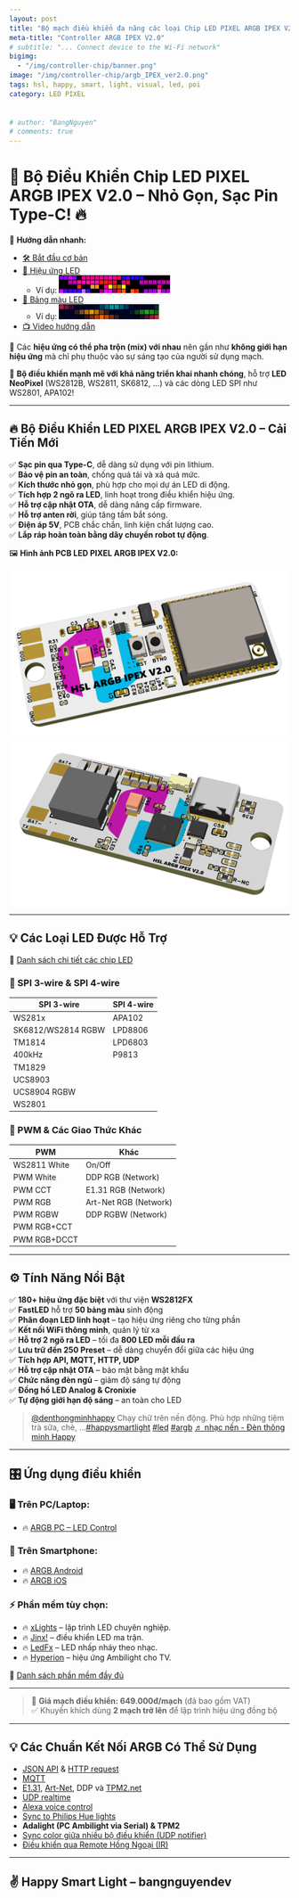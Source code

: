 ```yaml
---
layout: post
title: "Bộ mạch điều khiển đa năng các loại Chip LED PIXEL ARGB IPEX V2.0"
meta-title: "Controller ARGB IPEX V2.0"
# subtitle: "... Connect device to the Wi-Fi network"
bigimg:
  - "/img/controller-chip/banner.png"
image: "/img/controller-chip/argb_IPEX_ver2.0.png"
tags: hsl, happy, smart, light, visual, led, poi
category: LED PIXEL


# author: "BangNguyen"
# comments: true
---
```


# 🎉 Bộ Điều Khiển Chip LED PIXEL ARGB IPEX V2.0 – Nhỏ Gọn, Sạc Pin Type-C! 🔥  

📌 **Hướng dẫn nhanh:**  
- [🛠 Bắt đầu cơ bản](/argb-hsl/basics/getting-started)  
- [🎨 Hiệu ứng LED](/argb-hsl/features/effects)  
  - Ví dụ: ![Ví dụ](https://raw.githubusercontent.com/scottrbailey/WLED-Utils/master/gifs/FX_112.gif)
- [🌈 Bảng màu LED](/argb-hsl/features/palettes)  
  - Ví dụ: ![Ví dụ](https://raw.githubusercontent.com/scottrbailey/WLED-Utils/master/gifs/PAL_46.gif)               
- [📺 Video hướng dẫn](/argb-hsl/basics/tutorials)  

🚀 Các **hiệu ứng có thể pha trộn (mix) với nhau** nên gần như **không giới hạn hiệu ứng** mà chỉ phụ thuộc vào sự sáng tạo của người sử dụng mạch.

🚀 **Bộ điều khiển mạnh mẽ với khả năng triển khai nhanh chóng**, hỗ trợ **LED NeoPixel** (WS2812B, WS2811, SK6812, …) và các dòng LED SPI như WS2801, APA102!   

---

## 🔥 Bộ Điều Khiển LED PIXEL ARGB IPEX V2.0 – Cải Tiến Mới  

✅ **Sạc pin qua Type-C**, dễ dàng sử dụng với pin lithium.  
✅ **Bảo vệ pin an toàn**, chống quá tải và xả quá mức.  
✅ **Kích thước nhỏ gọn**, phù hợp cho mọi dự án LED di động.  
✅ **Tích hợp 2 ngõ ra LED**, linh hoạt trong điều khiển hiệu ứng.  
✅ **Hỗ trợ cập nhật OTA**, dễ dàng nâng cấp firmware.  
✅ **Hỗ trợ anten rời**, giúp tăng tầm bắt sóng.  
✅ **Điện áp 5V**, PCB chắc chắn, linh kiện chất lượng cao.  
✅ **Lắp ráp hoàn toàn bằng dây chuyền robot tự động**.   

🖼 **Hình ảnh PCB LED PIXEL ARGB IPEX V2.0:**  

![3D PCB LED PIXEL ARGB IPEX V2.0](/img/controller-chip/argb_IPEX_ver2.0_TOP.png)  
![3D PCB LED PIXEL ARGB IPEX V2.0](/img/controller-chip/argb_IPEX_ver2.0_BOT.png)  

---

## 💡 Các Loại LED Được Hỗ Trợ  

🔗 [Danh sách chi tiết các chip LED](basics/compatible-led-strips)  

### 📌 SPI 3-wire & SPI 4-wire  

| **SPI 3-wire**        | **SPI 4-wire**          |
|-----------------------|-------------------------|
| WS281x               | APA102                  |
| SK6812/WS2814 RGBW   | LPD8806                 |
| TM1814               | LPD6803                 |
| 400kHz               | P9813                   |
| TM1829               |                         |
| UCS8903              |                         |
| UCS8904 RGBW         |                         |
| WS2801               |                         |

### 📌 PWM & Các Giao Thức Khác  

| **PWM**              | **Khác**                 |
|----------------------|-------------------------|
| WS2811 White        | On/Off                   |
| PWM White           | DDP RGB (Network)        |
| PWM CCT             | E1.31 RGB (Network)      |
| PWM RGB             | Art-Net RGB (Network)    |
| PWM RGBW            | DDP RGBW (Network)       |
| PWM RGB+CCT         |                         |
| PWM RGB+DCCT        |                         |

---

## ⚙️ Tính Năng Nổi Bật  

✅ **180+ hiệu ứng đặc biệt** với thư viện **WS2812FX**  
✅ **FastLED** hỗ trợ **50 bảng màu** sinh động  
✅ **Phân đoạn LED linh hoạt** – tạo hiệu ứng riêng cho từng phần  
✅ **Kết nối WiFi thông minh**, quản lý từ xa  
✅ **Hỗ trợ 2 ngõ ra LED** – tối đa **800 LED mỗi đầu ra**  
✅ **Lưu trữ đến 250 Preset** – dễ dàng chuyển đổi giữa các hiệu ứng  
✅ **Tích hợp API, MQTT, HTTP, UDP**  
✅ **Hỗ trợ cập nhật OTA** – bảo mật bằng mật khẩu  
✅ **Chức năng đèn ngủ** – giảm độ sáng tự động  
✅ **Đồng hồ LED Analog & Cronixie**  
✅ **Tự động giới hạn độ sáng** – an toàn cho LED  

<div class="cliptiktok">
   <blockquote class="tiktok-embed" cite="https://www.tiktok.com/@denthongminhhappy/video/7380609403973602577" data-video-id="7380609403973602577" style="max-width: 605px;min-width: 325px;" > <section> <a target="_blank" title="@denthongminhhappy" href="https://www.tiktok.com/@denthongminhhappy?refer=embed">@denthongminhhappy</a> Chạy chữ trên nền động. Phù hợp những tiệm trà sữa, chè, …<a title="happysmartlight" target="_blank" href="https://www.tiktok.com/tag/happysmartlight?refer=embed">#happysmartlight</a> <a title="led" target="_blank" href="https://www.tiktok.com/tag/led?refer=embed">#led</a> <a title="argb" target="_blank" href="https://www.tiktok.com/tag/argb?refer=embed">#argb</a> <a target="_blank" title="♬ nhạc nền  - Đèn thông minh Happy" href="https://www.tiktok.com/music/nhạc-nền-Đèn-thông-minh-Happy-7380609451478305553?refer=embed">♬ nhạc nền  - Đèn thông minh Happy</a> </section> </blockquote> <script async src="https://www.tiktok.com/embed.js"></script>
</div>

---

## 🎛 Ứng dụng điều khiển  

### 🖥 **Trên PC/Laptop:**  
- 🔥 [ARGB PC – LED Control](https://github.com/w00000dy/WLED-GUI/releases)  

### 📱 **Trên Smartphone:**  
- 🔥 [ARGB Android](https://play.google.com/store/apps/details?id=ca.cgagnier.wlednativeandroid)  
- 🔥 [ARGB iOS](https://apps.apple.com/us/app/wled-native/id6446207239)  

### ⚡ **Phần mềm tùy chọn:**  
- 🔥 [xLights](https://xlights.org/releases) – lập trình LED chuyên nghiệp.  
- 🔥 [Jinx!](https://live-leds.de/) – điều khiển LED ma trận.  
- 🔥 [LedFx](https://www.ledfx.app/) – LED nhấp nháy theo nhạc.  
- 🔥 [Hyperion](https://github.com/hyperion-project/hyperion.ng) – hiệu ứng Ambilight cho TV.  

🔗 [Danh sách phần mềm đầy đủ](/argb-hsl/basics/compatible-software)  

---

> 📢 **Giá mạch điều khiển: 649.000đ/mạch** (đã bao gồm VAT)  
> ✅ Khuyến khích dùng **2 mạch trở lên** để lập trình hiệu ứng đồng bộ  

---

## 💡 Các Chuẩn Kết Nối ARGB Có Thể Sử Dụng  

- [JSON API](interfaces/json-api) & [HTTP request](interfaces/http-api)  
- [MQTT](interfaces/mqtt)  
- [E1.31](interfaces/e1.31-dmx), [Art-Net](interfaces/e1.31-dmx), DDP và [TPM2.net](interfaces/udp-realtime)  
- [UDP realtime](interfaces/udp-realtime)  
- [Alexa voice control](interfaces/remote-access-ifttt)  
- [Sync to Philips Hue lights](interfaces/philips-hue)  
- **Adalight (PC Ambilight via Serial) & TPM2**  
- [Sync color giữa nhiều bộ điều khiển (UDP notifier)](interfaces/udp-notifier)  
- [Điều khiển qua Remote Hồng Ngoại (IR)](interfaces/infrared)  

---

## ✌️ Happy Smart Light – bangnguyendev  
